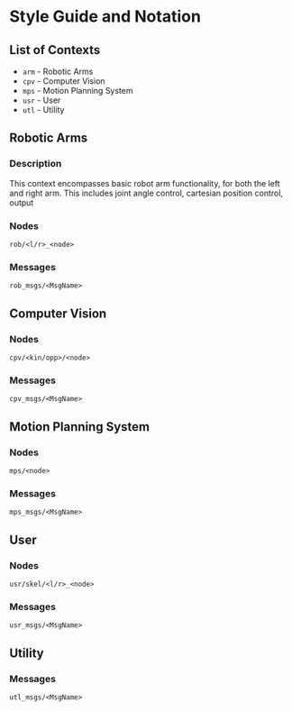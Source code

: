 # Style Guide and Notation
## List of Contexts
* `arm` - Robotic Arms
* `cpv` - Computer Vision
* `mps` - Motion Planning System
* `usr` - User
* `utl` - Utility

## Robotic Arms
### Description
This context encompasses basic robot arm functionality, for both the left and right arm.
This includes joint angle control, cartesian position control, output
### Nodes
`rob/<l/r>_<node>`
### Messages
`rob_msgs/<MsgName>`
## Computer Vision
### Nodes
`cpv/<kin/opp>/<node>`
### Messages
`cpv_msgs/<MsgName>`
## Motion Planning System
### Nodes
`mps/<node>`
### Messages
`mps_msgs/<MsgName>`
## User
### Nodes
`usr/skel/<l/r>_<node>`
### Messages
`usr_msgs/<MsgName>`
## Utility
### Messages
`utl_msgs/<MsgName>`
